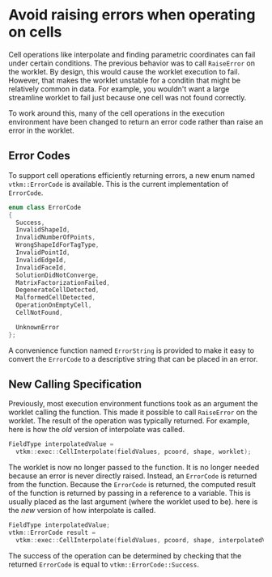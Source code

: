 # Avoid raising errors when operating on cells

Cell operations like interpolate and finding parametric coordinates can
fail under certain conditions. The previous behavior was to call
`RaiseError` on the worklet. By design, this would cause the worklet
execution to fail. However, that makes the worklet unstable for a conditin
that might be relatively common in data. For example, you wouldn't want a
large streamline worklet to fail just because one cell was not found
correctly.

To work around this, many of the cell operations in the execution
environment have been changed to return an error code rather than raise an
error in the worklet.

## Error Codes

To support cell operations efficiently returning errors, a new enum named
`vtkm::ErrorCode` is available. This is the current implementation of
`ErrorCode`.

``` cpp
enum class ErrorCode
{
  Success,
  InvalidShapeId,
  InvalidNumberOfPoints,
  WrongShapeIdForTagType,
  InvalidPointId,
  InvalidEdgeId,
  InvalidFaceId,
  SolutionDidNotConverge,
  MatrixFactorizationFailed,
  DegenerateCellDetected,
  MalformedCellDetected,
  OperationOnEmptyCell,
  CellNotFound,

  UnknownError
};
```

A convenience function named `ErrorString` is provided to make it easy to
convert the `ErrorCode` to a descriptive string that can be placed in an
error.

## New Calling Specification

Previously, most execution environment functions took as an argument the
worklet calling the function. This made it possible to call `RaiseError` on
the worklet. The result of the operation was typically returned. For
example, here is how the _old_ version of interpolate was called.

``` cpp
FieldType interpolatedValue =
  vtkm::exec::CellInterpolate(fieldValues, pcoord, shape, worklet);
```

The worklet is now no longer passed to the function. It is no longer needed
because an error is never directly raised. Instead, an `ErrorCode` is
returned from the function. Because the `ErrorCode` is returned, the
computed result of the function is returned by passing in a reference to a
variable. This is usually placed as the last argument (where the worklet
used to be). here is the _new_ version of how interpolate is called.

``` cpp
FieldType interpolatedValue;
vtkm::ErrorCode result =
  vtkm::exec::CellInterpolate(fieldValues, pcoord, shape, interpolatedValue);
```

The success of the operation can be determined by checking that the
returned `ErrorCode` is equal to `vtkm::ErrorCode::Success`.
